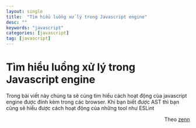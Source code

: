 ```yaml
---
layout: single
title:  "Tìm hiểu luồng xử lý trong Javascript engine"
desc: ""
keywords: "javascript"
categories: [javascript]
tag: [javascript]
---
```


Tìm hiểu luồng xử lý trong Javascript engine
=====================================================

Trong bài viết này chúng ta sẽ cùng tìm hiểu cách hoạt động cùa javascript engine được đính kèm trong các browser.
Khi bạn biết được AST thì bạn cũng sẽ hiểu được cách hoạt động của những tool như ESLint

<div style="text-align: right">Theo <a href="https://zenn.dev/oreo2990/articles/5b56230ba2d7a1">zenn</a></div>
